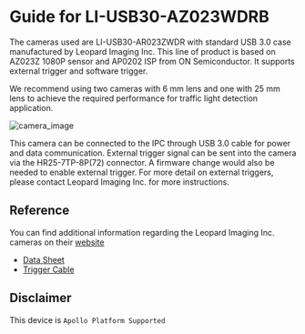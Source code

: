 # Guide for LI-USB30-AZ023WDRB

The cameras used are LI-USB30-AR023ZWDR with standard USB 3.0 case manufactured by Leopard Imaging Inc. This line of product is based on AZ023Z 1080P sensor and AP0202 ISP from ON Semiconductor. It supports external trigger and software trigger. 

We recommend using two cameras with 6 mm lens and one with 25 mm lens to achieve the required performance for traffic light detection application. 

![camera_image](images/LI-USB30-AZ023ZWDRB.png)

This camera can be connected to the IPC through USB 3.0 cable for power and data communication. External trigger signal can be sent into the camera via the HR25-7TP-8P(72) connector. A firmware change would also be needed to enable external trigger. For more detail on external triggers, please contact Leopard Imaging Inc. for more instructions.

## Reference

You can find additional information regarding the Leopard Imaging Inc. cameras on their [website](https://leopardimaging.com/product/li-usb30-ar023zwdrb/)

* [Data Sheet](https://www.leopardimaging.com/LI-USB30-AR023ZWDRB_datasheet.pdf) 
* [Trigger Cable](https://leopardimaging.com/product/li-usb3-trig_cable/)

## Disclaimer
This device is `Apollo Platform Supported`

